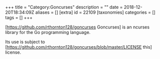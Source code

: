+++
title = "Category:Goncurses"
description = ""
date = 2018-12-20T18:34:09Z
aliases = []
[extra]
id = 22109
[taxonomies]
categories = []
tags = []
+++

[https://github.com/rthornton128/goncurses Goncurses] is an ncurses library for the Go programming language.

Its use is subject to [https://github.com/rthornton128/goncurses/blob/master/LICENSE this] license.
